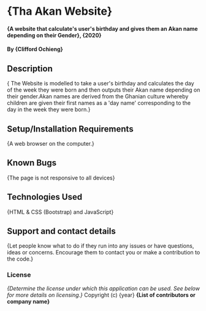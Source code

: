 # {Tha Akan Website}
#### {A website that calculate's user's birthday and gives them an Akan name depending on their Gender}, {2020}
#### By **{Clifford Ochieng}**
## Description
{ The Website is modelled to  take a user's birthday and calculates the day of the week they were born and then outputs their Akan name depending on their gender.Akan names are derived from the Ghanian culture whereby children are given their first names as a 'day name' corresponding to the day in the week they were born.}
## Setup/Installation Requirements
{A web browser on the computer.}
## Known Bugs
{The page is not responsive to all devices}
## Technologies Used
{HTML & CSS (Bootstrap) and JavaScript}
## Support and contact details
{Let people know what to do if they run into any issues or have questions, ideas or concerns.
Encourage them to contact you or make a contribution to the code.}
### License
*{Determine the license under which this application can be used. See below for more details
on licensing.}*
Copyright (c) {year} **{List of contributors or company name}**